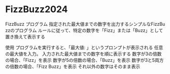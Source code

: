 # FizzBuzz2024

FizzBu​​zz プログラム
指定された最大値までの数字を出力するシンプルなFizzBu​​zzのプログラム
ルールに従って、特定の数字を「Fizz」または「Buzz」として置き換えて表示する

使用
プログラムを実行すると、「最大値: 」というプロンプトが表示される
任意の最大値を入力。
入力された最大値までの数字を順に表示する
数字が3の倍数の場合、「Fizz」を表示
数字が5の倍数の場合、「Buzz」を表示
数字が3と5両方の倍数の場合、「Fizz Buzz」を表示
それ以外の数字はそのまま表示
